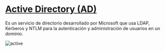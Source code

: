 # [Active Directory (AD)]()

Es un servicio de directorio desarrollado por Microsoft que usa LDAP, Kerberos y NTLM para la autenticación y administración de usuarios en un dominio.

![active](img/active-directory-monitoring)
